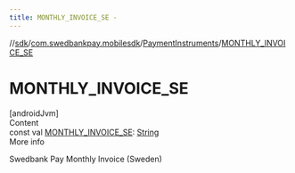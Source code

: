 ```yaml
---
title: MONTHLY_INVOICE_SE -
---
```

//[sdk](../../../index)/[com.swedbankpay.mobilesdk](../index)/[PaymentInstruments](index)/[MONTHLY_INVOICE_SE](-m-o-n-t-h-l-y_-i-n-v-o-i-c-e_-s-e)



# MONTHLY_INVOICE_SE  
[androidJvm]  
Content  
const val [MONTHLY_INVOICE_SE](-m-o-n-t-h-l-y_-i-n-v-o-i-c-e_-s-e): [String](https://kotlinlang.org/api/latest/jvm/stdlib/kotlin/-string/index.html)  
More info  


Swedbank Pay Monthly Invoice (Sweden)

  



